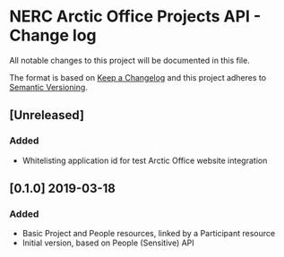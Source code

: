 # NERC Arctic Office Projects API - Change log

All notable changes to this project will be documented in this file.

The format is based on [Keep a Changelog](http://keepachangelog.com/en/1.0.0/)
and this project adheres to [Semantic Versioning](http://semver.org/spec/v2.0.0.html).

## [Unreleased]

### Added

* Whitelisting application id for test Arctic Office website integration

## [0.1.0] 2019-03-18

### Added

* Basic Project and People resources, linked by a Participant resource
* Initial version, based on People (Sensitive) API
